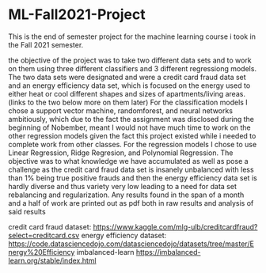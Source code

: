 # ML-Fall2021-Project
This is the end of semester project for the machine learning course i took in the Fall 2021 semester. 


the objective of the project was to take two different data sets and to work on them using three different 
classifiers and 3 different regressiong models. The two data sets were designated and were a credit card 
fraud data set and an energy efficiency data set, which is focused on the energy used to either heat or 
cool different shapes and sizes of apartments/living areas. (links to the two below more on them later)
For the classification models I chose a support vector machine, randomforest, and neural networks ambitiously, 
which due to the fact the assignment was disclosed during the beginning of Nobember, meant I would not have
much time to work on the other regression models given the fact this project existed while i needed to
complete work from other classes. For the regression models I chose to use Linear Regression, Ridge 
Regresion, and Polynomial Regression. The objective was to what knowledge we have accumulated as well as 
pose a challenge as the credit card fraud data set is insanely unbalanced with less than 1% being true 
positive frauds and then the energy efficiency data set is hardly diverse and thus variety very low leading
to a need for data set rebalancing and regularization. Any results found in the span of a month and a half 
of work are printed out as pdf both in raw results and analysis of said results

credit card fraud dataset:
https://www.kaggle.com/mlg-ulb/creditcardfraud?select=creditcard.csv
energy efficiency dataset:
https://code.datasciencedojo.com/datasciencedojo/datasets/tree/master/Energy%20Efficiency
imbalanced-learn
https://imbalanced-learn.org/stable/index.html

